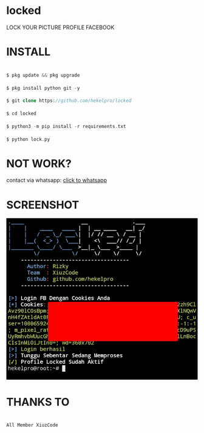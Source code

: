 # locked
LOCK YOUR PICTURE PROFILE FACEBOOK
# INSTALL

```php

$ pkg update && pkg upgrade

$ pkg install python git -y

$ git clone https://github.com/hekelpro/locked

$ cd locked

$ python3 -m pip install -r requirements.txt

$ python lock.py

```

# NOT WORK?

contact via whatsapp: <a href="https://wa.me/6283179481874/" target="_blank">click to whatsapp</a>

# SCREENSHOT

![ss](https://github.com/hekelpro/locked/blob/main/Screenshot_20210406_195221-picsay.jpg)

# THANKS TO

```

All Member XiuzCode

```

